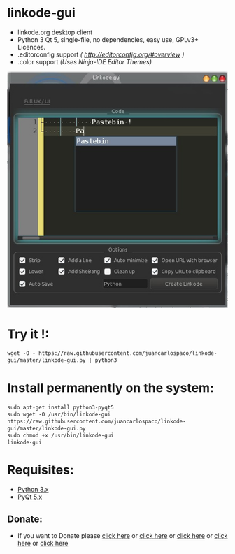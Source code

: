 linkode-gui
===========

- linkode.org desktop client
- Python 3 Qt 5, single-file, no dependencies, easy use, GPLv3+ Licences.
- .editorconfig support *( http://editorconfig.org/#overview )*
- .color support *(Uses Ninja-IDE Editor Themes)*


![screenshot](https://raw.githubusercontent.com/juancarlospaco/linkode-gui/master/temp.jpg)


# Try it !:

```
wget -O - https://raw.githubusercontent.com/juancarlospaco/linkode-gui/master/linkode-gui.py | python3
```

# Install permanently on the system:

```
sudo apt-get install python3-pyqt5
sudo wget -O /usr/bin/linkode-gui https://raw.githubusercontent.com/juancarlospaco/linkode-gui/master/linkode-gui.py
sudo chmod +x /usr/bin/linkode-gui
linkode-gui
```

# Requisites:

- [Python 3.x](https://www.python.org "Python Homepage")
- [PyQt 5.x](http://www.riverbankcomputing.co.uk/software/pyqt/download5 "PyQt5 Homepage")

Donate:
-------

- If you want to Donate please [click here](http://www.icrc.org/eng/donations/index.jsp) or [click here](http://www.atheistalliance.org/support-aai/donate) or [click here](http://www.msf.org/donate) or [click here](http://richarddawkins.net/) or [click here](http://www.supportunicef.org/)
